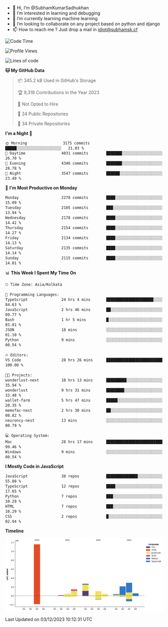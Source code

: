 - 👋 Hi, I’m @SubhamKumarSadhukhan
- 👀 I’m interested in learning and debugging
- 🌱 I’m currently learning machine learning
- 💞️ I’m looking to collaborate on any project based on python and django
- 📫 How to reach me ?
      Just drop a mail in idiot@subhamsk.cf

<!---
SubhamKumarSadhukhan/SubhamKumarSadhukhan is a ✨ special ✨ repository because its `README.md` (this file) appears on your GitHub profile.
You can click the Preview link to take a look at your changes.
--->


<!--START_SECTION:waka-->
![Code Time](http://img.shields.io/badge/Code%20Time-1%2C759%20hrs%2016%20mins-blue)

![Profile Views](http://img.shields.io/badge/Profile%20Views-0-blue)

![Lines of code](https://img.shields.io/badge/From%20Hello%20World%20I%27ve%20Written-2.4%20million%20lines%20of%20code-blue)

**🐱 My GitHub Data** 

> 📦 345.2 kB Used in GitHub's Storage 
 > 
> 🏆 9,318 Contributions in the Year 2023
 > 
> 🚫 Not Opted to Hire
 > 
> 📜 24 Public Repositories 
 > 
> 🔑 34 Private Repositories 
 > 
**I'm a Night 🦉** 

```text
🌞 Morning                3175 commits        █████░░░░░░░░░░░░░░░░░░░░   21.03 % 
🌆 Daytime                4031 commits        ███████░░░░░░░░░░░░░░░░░░   26.70 % 
🌃 Evening                4346 commits        ███████░░░░░░░░░░░░░░░░░░   28.78 % 
🌙 Night                  3547 commits        ██████░░░░░░░░░░░░░░░░░░░   23.49 % 
```
📅 **I'm Most Productive on Monday** 

```text
Monday                   2278 commits        ████░░░░░░░░░░░░░░░░░░░░░   15.09 % 
Tuesday                  2105 commits        ███░░░░░░░░░░░░░░░░░░░░░░   13.94 % 
Wednesday                2178 commits        ████░░░░░░░░░░░░░░░░░░░░░   14.42 % 
Thursday                 2154 commits        ████░░░░░░░░░░░░░░░░░░░░░   14.27 % 
Friday                   2134 commits        ████░░░░░░░░░░░░░░░░░░░░░   14.13 % 
Saturday                 2135 commits        ████░░░░░░░░░░░░░░░░░░░░░   14.14 % 
Sunday                   2115 commits        ████░░░░░░░░░░░░░░░░░░░░░   14.01 % 
```


📊 **This Week I Spent My Time On** 

```text
🕑︎ Time Zone: Asia/Kolkata

💬 Programming Languages: 
TypeScript               24 hrs 4 mins       █████████████████████░░░░   84.63 % 
JavaScript               2 hrs 46 mins       ██░░░░░░░░░░░░░░░░░░░░░░░   09.77 % 
Bash                     1 hr 5 mins         █░░░░░░░░░░░░░░░░░░░░░░░░   03.81 % 
JSON                     18 mins             ░░░░░░░░░░░░░░░░░░░░░░░░░   01.10 % 
Python                   9 mins              ░░░░░░░░░░░░░░░░░░░░░░░░░   00.54 % 

🔥 Editors: 
VS Code                  28 hrs 26 mins      █████████████████████████   100.00 % 

🐱‍💻 Projects: 
wonderlust-nest          10 hrs 13 mins      █████████░░░░░░░░░░░░░░░░   35.94 % 
wonderlust               9 hrs 31 mins       ████████░░░░░░░░░░░░░░░░░   33.48 % 
wallet-farm              5 hrs 47 mins       █████░░░░░░░░░░░░░░░░░░░░   20.35 % 
memofac-nest             2 hrs 30 mins       ██░░░░░░░░░░░░░░░░░░░░░░░   08.82 % 
neuroncy-nest            13 mins             ░░░░░░░░░░░░░░░░░░░░░░░░░   00.79 % 

💻 Operating System: 
Mac                      28 hrs 17 mins      █████████████████████████   99.46 % 
Windows                  9 mins              ░░░░░░░░░░░░░░░░░░░░░░░░░   00.54 % 
```

**I Mostly Code in JavaScript** 

```text
JavaScript               38 repos            ██████████████░░░░░░░░░░░   55.88 % 
TypeScript               12 repos            ████░░░░░░░░░░░░░░░░░░░░░   17.65 % 
Python                   7 repos             ███░░░░░░░░░░░░░░░░░░░░░░   10.29 % 
HTML                     7 repos             ███░░░░░░░░░░░░░░░░░░░░░░   10.29 % 
CSS                      2 repos             █░░░░░░░░░░░░░░░░░░░░░░░░   02.94 % 
```



**Timeline**

![Lines of Code chart](https://raw.githubusercontent.com/SubhamKumarSadhukhan/SubhamKumarSadhukhan/main/assets/bar_graph.png)


 Last Updated on 03/12/2023 10:12:31 UTC
<!--END_SECTION:waka-->
